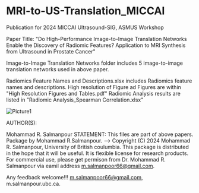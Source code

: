 # MRI-to-US-Translation_MICCAI
Publication for 2024 MICCAI Ultrasound-SIG, ASMUS Workshop

Paper Title: "Do High-Performance Image-to-Image Translation Networks Enable the Discovery of Radiomic Features? Application to MRI Synthesis from Ultrasound in Prostate Cancer"

Image-to-Image Translation Networks folder includes 5 image-to-image translation networks used in above paper.

Radiomics Feature Names and Descriptions.xlsx includes Radiomics feature names and descriptions.
High resolution of Figure ad Figures are within "High Resolution Figures and Tables.pdf" 
Radiomic Analysis results are listed in "Radiomic Analysis_Spearman Correlation.xlsx"







![Picture1](https://github.com/user-attachments/assets/1005385e-929b-4ffd-8c5d-2741ecd1b643)

AUTHOR(S):

Mohammad R. Salmanpour STATEMENT: This files are part of above papers. Package by Mohammad R.Salmanpour. --> Copyright (C) 2024 Mohammad R. Salmanpour, University of British coulumbia. This package is distributed in the hope that it will be useful. It is flexible license for research products. For commercial use, please get permison from Dr. Mohammad R. Salmanpour via eamil address m.salmanpoor66@gmail.com.

Any feedback welcome!!! m.salmanpoor66@gmail.com, m.salmanpour.ubc.ca.
